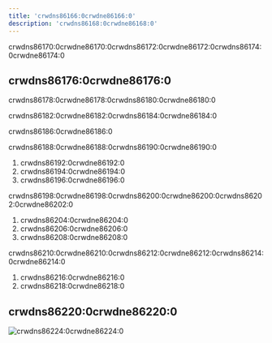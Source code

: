 ```yaml
---
title: 'crwdns86166:0crwdne86166:0'
description: 'crwdns86168:0crwdne86168:0'
---
```


crwdns86170:0crwdne86170:0crwdns86172:0crwdne86172:0crwdns86174:0crwdne86174:0

## crwdns86176:0crwdne86176:0

crwdns86178:0crwdne86178:0crwdns86180:0crwdne86180:0

crwdns86182:0crwdne86182:0crwdns86184:0crwdne86184:0

crwdns86186:0crwdne86186:0

crwdns86188:0crwdne86188:0crwdns86190:0crwdne86190:0

1. crwdns86192:0crwdne86192:0
2. crwdns86194:0crwdne86194:0
3. crwdns86196:0crwdne86196:0

crwdns86198:0crwdne86198:0crwdns86200:0crwdne86200:0crwdns86202:0crwdne86202:0

1. crwdns86204:0crwdne86204:0
2. crwdns86206:0crwdne86206:0
3. crwdns86208:0crwdne86208:0

crwdns86210:0crwdne86210:0crwdns86212:0crwdne86212:0crwdns86214:0crwdne86214:0

1. crwdns86216:0crwdne86216:0
2. crwdns86218:0crwdne86218:0

## crwdns86220:0crwdne86220:0

![crwdns86224:0crwdne86224:0](crwdns86222:0crwdne86222:0)
